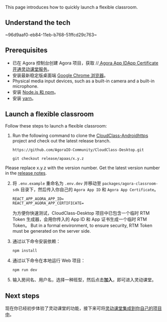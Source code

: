 This page introduces how to quickly launch a flexible classroom.

## Understand the tech

~96d9aaf0-eb84-11eb-b768-51ffcd29c763~

<a name="prerequisites"></a>

## Prerequisites

- 已在 Agora 控制台创建 Agora 项目，获取 //<a href="/cn/Agora%20Platform/get_appid_token#%E8%8E%B7%E5%8F%96-app-id" target="_blank"> Agora App ID</a><a href="/cn/Agora%20Platform/get_appid_token#%E8%8E%B7%E5%8F%96-app-%E8%AF%81%E4%B9%A6" target="_blank">App Certificate</a><a href="/cn/agora-class/agora_class_enable?platform=Web" target="_blank">开通灵动课堂服务</a>。
- 安装最新稳定版桌面端 [Google Chrome 浏览器](https://www.google.cn/chrome/)。
- Physical media input devices, such as a built-in camera and a built-in microphone.
- 安装 [Node.js 和 npm](https://docs.npmjs.com/downloading-and-installing-node-js-and-npm)。
- 安装 [yarn](https://yarnpkg.com/getting-started/install)。

## Launch a flexible classroom

Follow these steps to launch a flexible classroom:

1. Run the following command to clone the [CloudClass-Androidhttps](://github.com/AgoraIO-Community/CloudClass-Android) project and check out the latest release branch.

   ```
   https://github.com/AgoraIO-Community/CloudClass-Desktop.git
   ```

   ```
   git checkout release/apaas/x.y.z
   ```

<div class="alert info">Please replace x.y.z with the version number. Get the latest version number in the <a href="/cn/agora-class/release_agora_class_web?platform=Web">release notes</a>.</div>

2. 将 `.env.example` 重命名为 `.env.dev` 并移动至 `packages/agora-classroom-sdk` 目录下，然后传入你自己的 `Agora App ID` 和 `Agora App Certificate`。

   ```
   REACT_APP_AGORA_APP_ID=
   REACT_APP_AGORA_APP_CERTIFICATE=
   ```

   为方便你快速测试，CloudClass-Desktop 项目中已包含一个临时 RTM Token 生成器，会用你传入的 App ID 和 App 证书生成一个临时 RTM Token。 But in a formal environment, to ensure security, RTM Token must be generated on the server side.

3. 通过以下命令安装依赖：

   ```
   npm install
   ```

4. 通过以下命令在本地运行 Web 项目：

   ```
   npm run dev
   ```

5. 输入房间名、用户名，选择一种班型，然后点击**加入**，即可进入灵动课堂。

## Next steps

现在你已经初步体验了灵动课堂的功能，接下来可将[灵动课堂集成到你自己的项目中](/cn/agora-class/agora_class_integrate_web?platform=Web)。